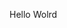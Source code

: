 Hello Wolrd













































































































































































































































































































































































































































































































































































































































































































































































































































































































































































































































































































































































































































































































































































































































































































































































































































































































































































































































































































































































































































































































































































































































































































































































































































